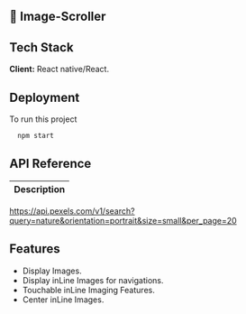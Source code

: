 ## 🚀 Image-Scroller

## Tech Stack

**Client:** React native/React.

## Deployment

To run this project

```bash
  npm start
```

## API Reference

| Description |
| :---------- |


https://api.pexels.com/v1/search?query=nature&orientation=portrait&size=small&per_page=20

## Features

- Display Images.
- Display inLine Images for navigations.
- Touchable inLine Imaging Features.
- Center inLine Images.
